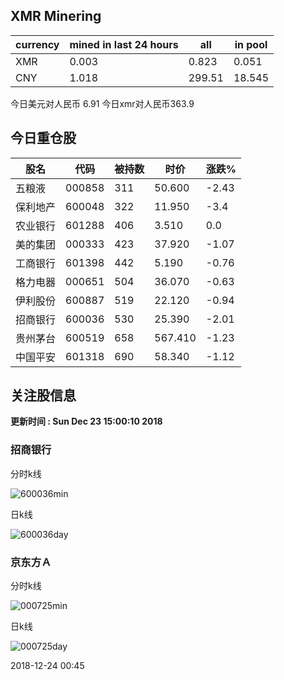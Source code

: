 ## XMR Minering

|currency|mined in last 24 hours|all|in pool|
|---|---|---|---|
|XMR|0.003|0.823|0.051|
|CNY|1.018|299.51|18.545|

今日美元对人民币 6.91	今日xmr对人民币363.9


## 今日重仓股 

|股名|代码|被持数|时价|涨跌%|
|---|---|---|---|---|
|五粮液|000858|311|50.600|-2.43|
|保利地产|600048|322|11.950|-3.4|
|农业银行|601288|406|3.510|0.0|
|美的集团|000333|423|37.920|-1.07|
|工商银行|601398|442|5.190|-0.76|
|格力电器|000651|504|36.070|-0.63|
|伊利股份|600887|519|22.120|-0.94|
|招商银行|600036|530|25.390|-2.01|
|贵州茅台|600519|658|567.410|-1.23|
|中国平安|601318|690|58.340|-1.12|

## 关注股信息
**更新时间 : Sun Dec 23 15:00:10 2018**
### 招商银行 
分时k线

![600036min](http://image.sinajs.cn/newchart/min/n/sh600036.gif)

日k线

![600036day](http://image.sinajs.cn/newchart/daily/n/sh600036.gif)

### 京东方Ａ 
分时k线

![000725min](http://image.sinajs.cn/newchart/min/n/sz000725.gif)

日k线

![000725day](http://image.sinajs.cn/newchart/daily/n/sz000725.gif)

2018-12-24 00:45